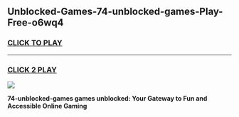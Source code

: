 
## Unblocked-Games-74-unblocked-games-Play-Free-o6wq4
<h3>
<a href="https://premium76.site?title=74-unblocked-games&ref=18A">CLICK TO PLAY</a></h3>
<hr>

<h3>
<a href="https://premium76.site?title=74-unblocked-games&ref=18A">CLICK 2 PLAY</a>
  
</h3>

<a href="https://premium76.site?title=74-unblocked-games&ref=18A"><img src="https://clearcache.store/games.png"></a>


**74-unblocked-games games unblocked: Your Gateway to Fun and Accessible Online Gaming**
